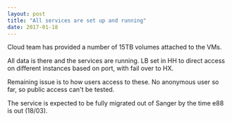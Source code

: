 ```yaml
---
layout: post
title: "All services are set up and running"
date: 2017-01-18
---
```


Cloud team has provided a number of 15TB volumes attached to the VMs.

All data is there and the services are running. LB set in HH to direct access on different instances based on port, with fail over to HX.

Remaining issue is to how users access to these. No anonymous user so far, so public access can't be tested.

The service is expected to be fully migrated out of Sanger by the time e88 is out (18/03).

